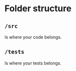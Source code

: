 # Folder structure

## `/src`

Is where your code belongs.

## `/tests`

Is where your tests belongs.
